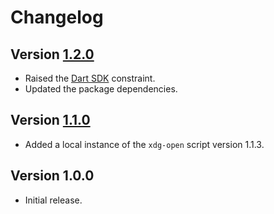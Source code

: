 # Changelog

## Version [1.2.0](https://github.com/cedx/open.dart/compare/v1.1.0...v1.2.0)
- Raised the [Dart SDK](https://dart.dev/tools/sdk) constraint.
- Updated the package dependencies.

## Version [1.1.0](https://github.com/cedx/open.dart/compare/v1.0.0...v1.1.0)
- Added a local instance of the `xdg-open` script version 1.1.3.

## Version 1.0.0
- Initial release.
